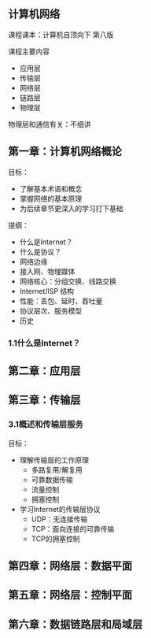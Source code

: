 ## 计算机网络

课程课本：计算机自顶向下 第八版

课程主要内容

- 应用层
- 传输层
- 网络层
- 链路层
- 物理层

物理层和通信有关：不细讲

## 第一章：计算机网络概论

目标：

- 了解基本术语和概念
- 掌握网络的基本原理
- 为后续章节更深入的学习打下基础

提纲：

- 什么是Internet？
- 什么是协议？
- 网络边缘
- 接入网、物理媒体
- 网络核心：分组交换、线路交换
- Internet/ISP 结构
- 性能：丢包、延时、吞吐量
- 协议层次、服务模型
- 历史

### 1.1什么是Internet？



## 第二章：应用层

## 第三章：传输层


### 3.1概述和传输层服务

目标：

- 理解传输层的工作原理
  - 多路复用/解复用
  - 可靠数据传输
  - 流量控制
  - 拥塞控制
- 学习Internet的传输层协议
  - UDP：无连接传输
  - TCP：面向连接的可靠传输
  - TCP的拥塞控制



## 第四章：网络层：数据平面

## 第五章：网络层：控制平面

## 第六章：数据链路层和局域层



